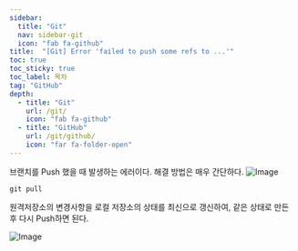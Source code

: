 ```yaml
---
sidebar:
  title: "Git"
  nav: sidebar-git
  icon: "fab fa-github"
title:  "[Git] Error 'failed to push some refs to ...'"
toc: true
toc_sticky: true
toc_label: 목차
tag: "GitHub"
depth: 
  - title: "Git"
    url: /git/
    icon: "fab fa-github"
  - title: "GitHub"
    url: /git/github/
    icon: "far fa-folder-open"
---
```

브랜치를 Push 했을 때 발생하는 에러이다. 해결 방법은 매우 간단하다.
![Image](https://drive.google.com/uc?export=view&id=1SliszWbN0IlkS_NbJmLwXz-wTZDfO8kQ)  
```
git pull
```

원격저장소의 변경사항을 로컬 저장소의 상태를 최신으로 갱신하여, 같은 상태로 만든 후 다시 Push하면 된다.

![Image](https://drive.google.com/uc?export=view&id=1srFjG18Nga-TKFA9eJEheoYvO7RhqNYz)  
 


